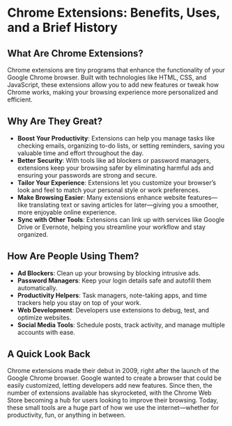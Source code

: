 # Chrome Extensions: Benefits, Uses, and a Brief History

## What Are Chrome Extensions?  
Chrome extensions are tiny programs that enhance the functionality of your Google Chrome browser. Built with technologies like HTML, CSS, and JavaScript, these extensions allow you to add new features or tweak how Chrome works, making your browsing experience more personalized and efficient.

## Why Are They Great?  

- **Boost Your Productivity**: Extensions can help you manage tasks like checking emails, organizing to-do lists, or setting reminders, saving you valuable time and effort throughout the day.
- **Better Security**: With tools like ad blockers or password managers, extensions keep your browsing safer by eliminating harmful ads and ensuring your passwords are strong and secure.
- **Tailor Your Experience**: Extensions let you customize your browser’s look and feel to match your personal style or work preferences.
- **Make Browsing Easier**: Many extensions enhance website features—like translating text or saving articles for later—giving you a smoother, more enjoyable online experience.
- **Sync with Other Tools**: Extensions can link up with services like Google Drive or Evernote, helping you streamline your workflow and stay organized.

## How Are People Using Them?

- **Ad Blockers**: Clean up your browsing by blocking intrusive ads.
- **Password Managers**: Keep your login details safe and autofill them automatically.
- **Productivity Helpers**: Task managers, note-taking apps, and time trackers help you stay on top of your work.
- **Web Development**: Developers use extensions to debug, test, and optimize websites.
- **Social Media Tools**: Schedule posts, track activity, and manage multiple accounts with ease.

## A Quick Look Back
Chrome extensions made their debut in 2009, right after the launch of the Google Chrome browser. Google wanted to create a browser that could be easily customized, letting developers add new features. Since then, the number of extensions available has skyrocketed, with the Chrome Web Store becoming a hub for users looking to improve their browsing. Today, these small tools are a huge part of how we use the internet—whether for productivity, fun, or anything in between.

